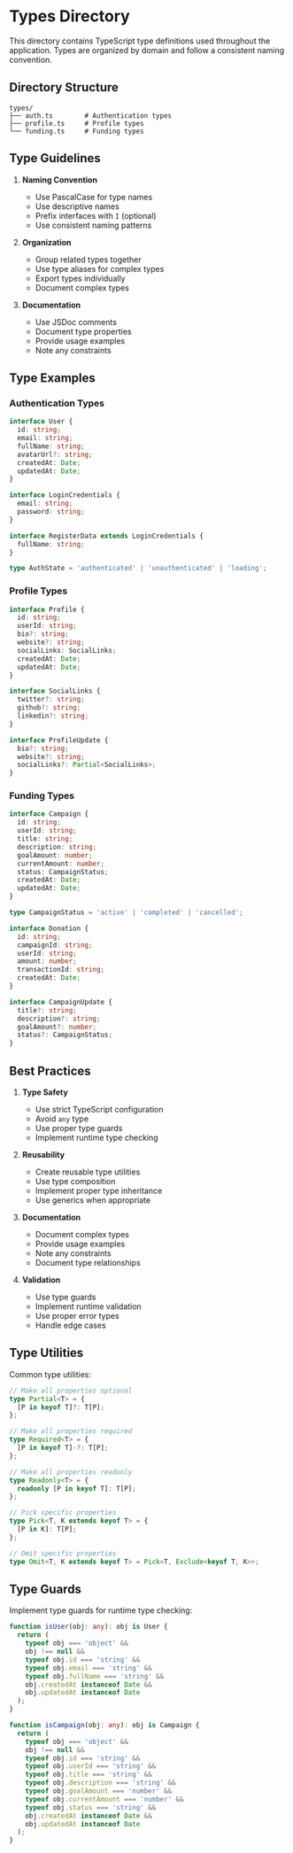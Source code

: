 # Types Directory

This directory contains TypeScript type definitions used throughout the application. Types are organized by domain and follow a consistent naming convention.

## Directory Structure

```
types/
├── auth.ts        # Authentication types
├── profile.ts     # Profile types
└── funding.ts     # Funding types
```

## Type Guidelines

1. **Naming Convention**
   - Use PascalCase for type names
   - Use descriptive names
   - Prefix interfaces with `I` (optional)
   - Use consistent naming patterns

2. **Organization**
   - Group related types together
   - Use type aliases for complex types
   - Export types individually
   - Document complex types

3. **Documentation**
   - Use JSDoc comments
   - Document type properties
   - Provide usage examples
   - Note any constraints

## Type Examples

### Authentication Types
```typescript
interface User {
  id: string;
  email: string;
  fullName: string;
  avatarUrl?: string;
  createdAt: Date;
  updatedAt: Date;
}

interface LoginCredentials {
  email: string;
  password: string;
}

interface RegisterData extends LoginCredentials {
  fullName: string;
}

type AuthState = 'authenticated' | 'unauthenticated' | 'loading';
```

### Profile Types
```typescript
interface Profile {
  id: string;
  userId: string;
  bio?: string;
  website?: string;
  socialLinks: SocialLinks;
  createdAt: Date;
  updatedAt: Date;
}

interface SocialLinks {
  twitter?: string;
  github?: string;
  linkedin?: string;
}

interface ProfileUpdate {
  bio?: string;
  website?: string;
  socialLinks?: Partial<SocialLinks>;
}
```

### Funding Types
```typescript
interface Campaign {
  id: string;
  userId: string;
  title: string;
  description: string;
  goalAmount: number;
  currentAmount: number;
  status: CampaignStatus;
  createdAt: Date;
  updatedAt: Date;
}

type CampaignStatus = 'active' | 'completed' | 'cancelled';

interface Donation {
  id: string;
  campaignId: string;
  userId: string;
  amount: number;
  transactionId: string;
  createdAt: Date;
}

interface CampaignUpdate {
  title?: string;
  description?: string;
  goalAmount?: number;
  status?: CampaignStatus;
}
```

## Best Practices

1. **Type Safety**
   - Use strict TypeScript configuration
   - Avoid `any` type
   - Use proper type guards
   - Implement runtime type checking

2. **Reusability**
   - Create reusable type utilities
   - Use type composition
   - Implement proper type inheritance
   - Use generics when appropriate

3. **Documentation**
   - Document complex types
   - Provide usage examples
   - Note any constraints
   - Document type relationships

4. **Validation**
   - Use type guards
   - Implement runtime validation
   - Use proper error types
   - Handle edge cases

## Type Utilities

Common type utilities:

```typescript
// Make all properties optional
type Partial<T> = {
  [P in keyof T]?: T[P];
};

// Make all properties required
type Required<T> = {
  [P in keyof T]-?: T[P];
};

// Make all properties readonly
type Readonly<T> = {
  readonly [P in keyof T]: T[P];
};

// Pick specific properties
type Pick<T, K extends keyof T> = {
  [P in K]: T[P];
};

// Omit specific properties
type Omit<T, K extends keyof T> = Pick<T, Exclude<keyof T, K>>;
```

## Type Guards

Implement type guards for runtime type checking:

```typescript
function isUser(obj: any): obj is User {
  return (
    typeof obj === 'object' &&
    obj !== null &&
    typeof obj.id === 'string' &&
    typeof obj.email === 'string' &&
    typeof obj.fullName === 'string' &&
    obj.createdAt instanceof Date &&
    obj.updatedAt instanceof Date
  );
}

function isCampaign(obj: any): obj is Campaign {
  return (
    typeof obj === 'object' &&
    obj !== null &&
    typeof obj.id === 'string' &&
    typeof obj.userId === 'string' &&
    typeof obj.title === 'string' &&
    typeof obj.description === 'string' &&
    typeof obj.goalAmount === 'number' &&
    typeof obj.currentAmount === 'number' &&
    typeof obj.status === 'string' &&
    obj.createdAt instanceof Date &&
    obj.updatedAt instanceof Date
  );
}
``` 